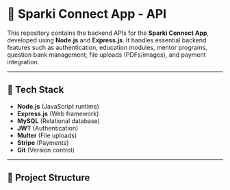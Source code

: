# 📱 Sparki Connect App - API

This repository contains the backend APIs for the **Sparki Connect App**, developed using **Node.js** and **Express.js**. It handles essential backend features such as authentication, education modules, mentor programs, question bank management, file uploads (PDFs/images), and payment integration.

---

## 🚀 Tech Stack

- **Node.js** (JavaScript runtime)
- **Express.js** (Web framework)
- **MySQL** (Relational database)
- **JWT** (Authentication)
- **Multer** (File uploads)
- **Stripe** (Payments)
- **Git** (Version control)

---

## 📁 Project Structure
